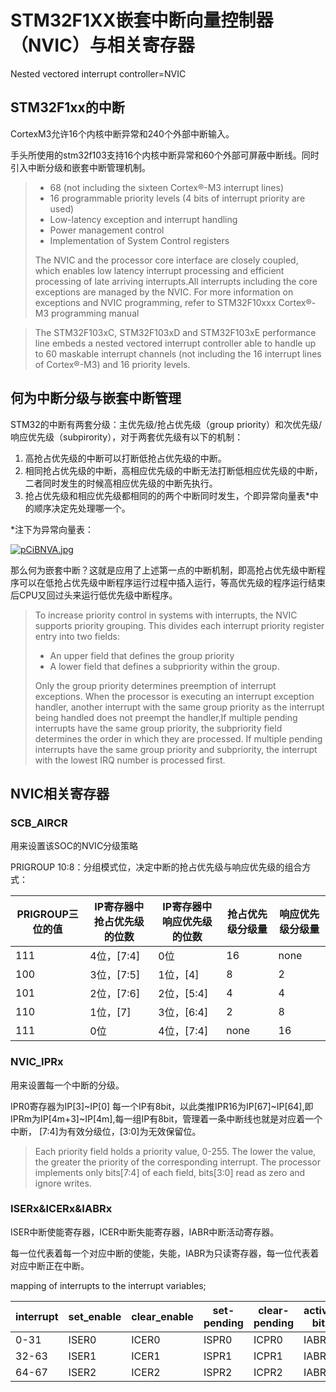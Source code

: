# STM32F1XX嵌套中断向量控制器（NVIC）与相关寄存器

Nested vectored interrupt controller=NVIC

## STM32F1xx的中断

CortexM3允许16个内核中断异常和240个外部中断输入。

手头所使用的stm32f103支持16个内核中断异常和60个外部可屏蔽中断线。同时引入中断分级和嵌套中断管理机制。

>* 68 (not including the sixteen Cortex®-M3 interrupt lines)
>* 16 programmable priority levels (4 bits of interrupt priority are used)
>* Low-latency exception and interrupt handling
>* Power management control
>* Implementation of System Control registers
>
>The NVIC and the processor core interface are closely coupled, which enables low latency interrupt processing and efficient processing of late arriving interrupts.All interrupts including the core exceptions are managed by the NVIC. For more information on exceptions and NVIC programming, refer to STM32F10xxx Cortex®-M3 programming manual

>The STM32F103xC, STM32F103xD and STM32F103xE performance line embeds a nested vectored interrupt controller able to handle up to 60 maskable interrupt channels (not including the 16 interrupt lines of Cortex®-M3) and 16 priority levels.

## 何为中断分级与嵌套中断管理

STM32的中断有两套分级：主优先级/抢占优先级（group priority）和次优先级/响应优先级（subpirority），对于两套优先级有以下的机制：

1. 高抢占优先级的中断可以打断低抢占优先级的中断。
2. 相同抢占优先级的中断，高相应优先级的中断无法打断低相应优先级的中断，二者同时发生的时候高相应优先级的中断先执行。
3. 抢占优先级和相应优先级都相同的的两个中断同时发生，个即异常向量表*中的顺序决定先处理哪一个。

*注下为异常向量表：

[![pCiBNVA.jpg](https://s1.ax1x.com/2023/06/07/pCiBNVA.jpg)](https://imgse.com/i/pCiBNVA)

那么何为嵌套中断？这就是应用了上述第一点的中断机制，即高抢占优先级中断程序可以在低抢占优先级中断程序运行过程中插入运行，等高优先级的程序运行结束后CPU又回过头来运行低优先级中断程序。

> To increase priority control in systems with interrupts, the NVIC supports priority grouping. This divides each interrupt priority register entry into two fields:
> * An upper field that defines the group priority
> * A lower field that defines a subpriority within the group.
> 
> Only the group priority determines preemption of interrupt exceptions. When the processor is executing an interrupt exception handler, another interrupt with the same group priority as the interrupt being handled does not preempt the handler,If multiple pending interrupts have the same group priority, the subpriority field determines the order in which they are processed. If multiple pending interrupts have the same group priority and subpriority, the interrupt with the lowest IRQ number is processed first.

## NVIC相关寄存器

### SCB_AIRCR

用来设置该SOC的NVIC分级策略

PRIGROUP 10:8：分组模式位，决定中断的抢占优先级与响应优先级的组合方式：

| PRIGROUP三位的值 | IP寄存器中抢占优先级的位数 | IP寄存器中响应优先级的位数 | 抢占优先级分级量 | 响应优先级分级量 |
| ---------------- | -------------------------- | -------------------------- | ---------------- | ---------------- |
| 111              | 4位，[7:4]                 | 0位                        | 16               | none             |
| 100              | 3位，[7:5]                 | 1位，[4]                   | 8                | 2                |
| 101              | 2位，[7:6]                 | 2位，[5:4]                 | 4                | 4                |
| 110              | 1位，[7]                   | 3位，[6:4]                 | 2                | 8                |
| 111              | 0位                        | 4位，[7:4]                 | none             | 16               |

### NVIC_IPRx

用来设置每一个中断的分级。

IPR0寄存器为IP[3]~IP[0] 每一个IP有8bit，以此类推IPR16为IP[67]~IP[64],即IPRm为IP[4m+3]~IP[4m],每一组IP有8bit，管理着一条中断线也就是对应着一个中断， [7:4]为有效分级位，[3:0]为无效保留位。

>Each priority field holds a priority value, 0-255. The lower the value,
>the greater the priority of the corresponding interrupt. The processor
>implements only bits[7:4] of each field, bits[3:0] read as zero and
>ignore writes.

### ISERx&ICERx&IABRx

ISER中断使能寄存器，ICER中断失能寄存器，IABR中断活动寄存器。

每一位代表着每一个对应中断的使能，失能，IABR为只读寄存器，每一位代表着对应中断正在中断。

mapping of interrupts to the interrupt variables;

| interrupt | set_enable | clear_enable | set-pending | clear-pending | active bit |
| --------- | ---------- | ------------ | ----------- | ------------- | ---------- |
| 0-31      | ISER0      | ICER0        | ISPR0       | ICPR0         | IABR0      |
| 32-63     | ISER1      | ICER1        | ISPR1       | ICPR1         | IABR1      |
| 64-67     | ISER2      | ICER2        | ISPR2       | ICPR2         | IABR2      |

